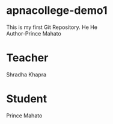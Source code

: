 # apnacollege-demo1
This is my first Git Repository. He He 
<br>
Author-Prince Mahato

# Teacher
Shradha Khapra
# Student
Prince Mahato 

